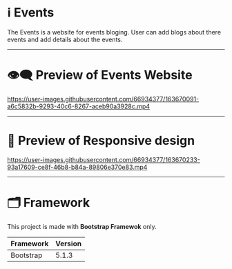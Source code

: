 # ℹ️ Events 

The Events is a website for events bloging. User can add blogs about there events and add details about the events.

---

# 👁️‍🗨️ Preview of Events Website

https://user-images.githubusercontent.com/66934377/163670091-a6c5832b-9293-40c6-8267-aceb90a3928c.mp4

---

# 📱 Preview of Responsive design

https://user-images.githubusercontent.com/66934377/163670233-93a17609-ce8f-46b8-b84a-89806e370e83.mp4

---

# 🗂️ Framework

This project is made with **Bootstrap Framewok** only.

| Framework  | Version |
| ------------- | ------------- |
| Bootstrap  | 5.1.3  |



